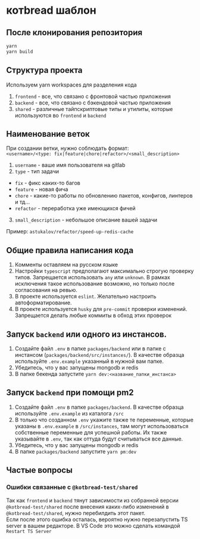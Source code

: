 # котbread шаблон

## После клонирования репозитория

```bash
yarn
yarn build
```

## Структура проекта

Используем yarn workspaces для разделения кода

1. `frontend` - все, что связано с фронтовой частью приложения
2. `backend` - все, что связано с бэкендовой частью приложения
3. `shared` - различные тайпскриптовые типы и утилиты, которые используются во `frontend` и `backend`

## Наименование веток

При создании ветки, нужно соблюдать формат:  
`<username>/<type: fix|feature|chore|refactor>/<small_description>`

1. `username` - ваше имя пользователя на gitlab
2. `type` - тип задачи

- `fix` - фикс каких-то багов
- `feature` - новая фича
- `chore` - какие-то работы по обновлению пакетов, конфигов, линтеров и тд...
- `refactor` - переработка уже имеющихся фичей

3. `small_description` - небольшое описание вашей задачи

Пример: `astukalov/refactor/speed-up-redis-cache`

## Общие правила написания кода

1. Комменты оставляем на русском языке
2. Настройки `typescript` предполагают максимально строгую проверку типов. Запрещается использовать `any` или `unknown`. В рамках исключения такое использование возможно, но только после согласования на ревью.
3. В проекте используется `eslint`. Желательно настроить автоформатирование.
4. В проекте используется `husky` для `pre-commit` проверки изменений. Запрещается делать любые коммиты в обход этих проверок

## Запуск `backend` или одного из инстансов.

1. Создайте файл `.env` в папке `packages/backend` или в папке с инстансом (`packages/backend/src/instances/`).
   В качестве образца используйте `.env.example` указанный в нужной вам папке.
2. Убедитесь, что у вас запущены mongodb и redis
3. В папке бекенда запустите `yarn dev:<название_папки_инстанса>`

## Запуск `backend` при помощи pm2

1. Создайте файл `.env` в папке `packages/backend`. В качестве образца используйте `.env.example` из каталога `/src`
2. В только что созданном `.env` укажите также те переменные, которые указаны в `.env.example` в `/src/instances`, там могут использоваться
   собственные переменные для успешной работы. Их также указывайте в `.env`, так как оттуда будут считываться все данные.
3. Убедитесь, что у вас запущены mongodb и redis
4. В папке `packages/backend` запустите `yarn pm:dev`

## Частые вопросы

### Ошибки связанные с `@kotbread-test/shared`

Так как `frontend` и `backend` тянут зависимости из собранной версии `@kotbread-test/shared` после внесения каких-либо изменений в `@kotbread-test/shared`, нужно перебилдить этот пакет.  
Если после этого ошибка осталась, вероятно нужно перезапустить TS server в вашем редакторе. В VS Code это можно сделать командой `Restart TS Server`

